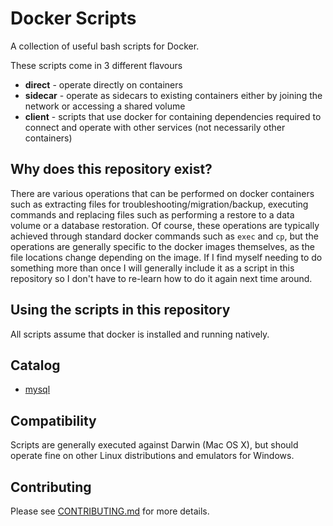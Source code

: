 # Docker Scripts

A collection of useful bash scripts for Docker.

These scripts come in 3 different flavours

- **direct** - operate directly on containers
- **sidecar** - operate as sidecars to existing containers either by joining the network or accessing a shared volume
- **client** - scripts that use docker for containing dependencies required to connect and operate with other services (not necessarily other containers)

## Why does this repository exist?

There are various operations that can be performed on docker containers such as extracting files for troubleshooting/migration/backup, executing commands and replacing files such as performing a restore to a data volume or a database restoration. Of course,
these operations are typically achieved through standard docker commands
such as `exec` and `cp`, but the operations are generally specific to the
docker images themselves, as the file locations change depending on the image. If I find myself needing to do something more than once I will generally include it as a script
in this repository so I don't have to re-learn how to do it again next time around.

## Using the scripts in this repository

All scripts assume that docker is installed and running natively.

## Catalog

* [mysql](mysql/README.md)

## Compatibility

Scripts are generally executed against Darwin (Mac OS X), but should operate fine on other Linux distributions and emulators for Windows.

## Contributing

Please see [CONTRIBUTING.md](CONTRIBUTING.md) for more details.
